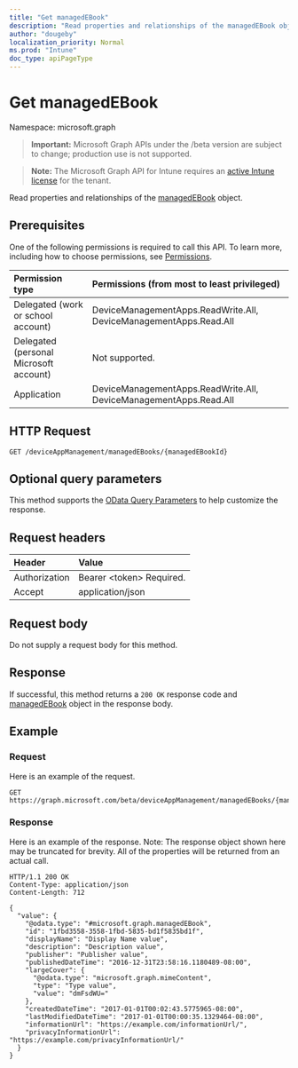 ```yaml
---
title: "Get managedEBook"
description: "Read properties and relationships of the managedEBook object."
author: "dougeby"
localization_priority: Normal
ms.prod: "Intune"
doc_type: apiPageType
---
```


# Get managedEBook

Namespace: microsoft.graph

> **Important:** Microsoft Graph APIs under the /beta version are subject to change; production use is not supported.

> **Note:** The Microsoft Graph API for Intune requires an [active Intune license](https://go.microsoft.com/fwlink/?linkid=839381) for the tenant.

Read properties and relationships of the [managedEBook](../resources/intune-books-managedebook.md) object.

## Prerequisites
One of the following permissions is required to call this API. To learn more, including how to choose permissions, see [Permissions](/graph/permissions-reference).

|Permission type|Permissions (from most to least privileged)|
|:---|:---|
|Delegated (work or school account)|DeviceManagementApps.ReadWrite.All, DeviceManagementApps.Read.All|
|Delegated (personal Microsoft account)|Not supported.|
|Application|DeviceManagementApps.ReadWrite.All, DeviceManagementApps.Read.All|

## HTTP Request
<!-- {
  "blockType": "ignored"
}
-->
``` http
GET /deviceAppManagement/managedEBooks/{managedEBookId}
```

## Optional query parameters
This method supports the [OData Query Parameters](/graph/query-parameters) to help customize the response.

## Request headers
|Header|Value|
|:---|:---|
|Authorization|Bearer &lt;token&gt; Required.|
|Accept|application/json|

## Request body
Do not supply a request body for this method.

## Response
If successful, this method returns a `200 OK` response code and [managedEBook](../resources/intune-books-managedebook.md) object in the response body.

## Example

### Request
Here is an example of the request.
``` http
GET https://graph.microsoft.com/beta/deviceAppManagement/managedEBooks/{managedEBookId}
```

### Response
Here is an example of the response. Note: The response object shown here may be truncated for brevity. All of the properties will be returned from an actual call.
``` http
HTTP/1.1 200 OK
Content-Type: application/json
Content-Length: 712

{
  "value": {
    "@odata.type": "#microsoft.graph.managedEBook",
    "id": "1fbd3558-3558-1fbd-5835-bd1f5835bd1f",
    "displayName": "Display Name value",
    "description": "Description value",
    "publisher": "Publisher value",
    "publishedDateTime": "2016-12-31T23:58:16.1180489-08:00",
    "largeCover": {
      "@odata.type": "microsoft.graph.mimeContent",
      "type": "Type value",
      "value": "dmFsdWU="
    },
    "createdDateTime": "2017-01-01T00:02:43.5775965-08:00",
    "lastModifiedDateTime": "2017-01-01T00:00:35.1329464-08:00",
    "informationUrl": "https://example.com/informationUrl/",
    "privacyInformationUrl": "https://example.com/privacyInformationUrl/"
  }
}
```



